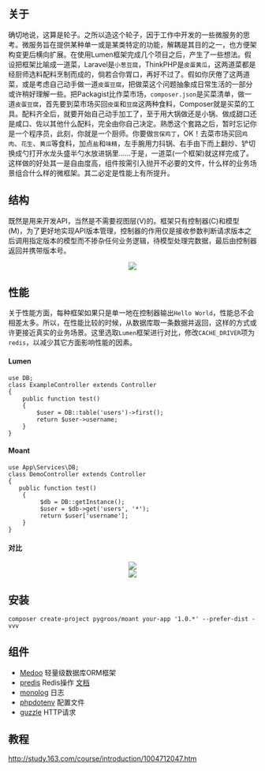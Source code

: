## 关于
确切地说，这算是轮子。之所以造这个轮子，因于工作中开发的一些微服务的思考。微服务旨在提供某种单一或是某类特定的功能，解耦是其目的之一，也方便架构变更后横向扩展。在使用Lumen框架完成几个项目之后，产生了一些想法。假设把框架比喻成一道菜，Laravel是`小葱豆腐`，ThinkPHP是`皮蛋黄瓜`，这两道菜都是经厨师选料配料烹制而成的，倘若合你胃口，再好不过了。假如你厌倦了这两道菜，或是考虑自己动手做一道`皮蛋豆腐`，把做菜这个问题抽象成日常生活的一部分或许稍好理解一些。把Packagist比作菜市场，`composer.json`是买菜清单，做一道`皮蛋豆腐`，首先要到菜市场买回`皮蛋`和`豆腐`这两种食料，Composer就是买菜的工具。配料齐全后，就要开始自己动手加工了，至于用大锅做还是小锅、做成甜口还是咸口、佐以其他什么配料，完全由你自己决定。熟悉这个套路之后，暂时忘记你是一个程序员，此刻，你就是一个厨师。你要做`宫保鸡丁`，OK！去菜市场买回`鸡肉`、`花生`、`黄瓜`等食料，加点`盐`和`味精`，左手腕用力抖锅、右手由下而上翻炒、铲切换成勺打开水龙头盛半勺水放进锅里......于是，一道菜(一个框架)就这样完成了。
这样做的好处其一是自由度高，组件按需引入抛开不必要的文件，什么样的业务场景组合什么样的微框架。其二必定是性能上有所提升。

## 结构
既然是用来开发API，当然是不需要视图层(V)的。框架只有控制器(C)和模型(M)，为了更好地实现API版本管理，控制器的作用仅是接收参数判断请求版本之后调用指定版本的模型而不掺杂任何业务逻辑，待模型处理完数据，最后由控制器返回并携带版本号。

<div align="center">
    <img src="http://p20dw3aw7.bkt.clouddn.com/structure.jpg">
</div>

## 性能
关于性能方面，每种框架如果只是单一地在控制器输出`Hello World`，性能总不会相差太多。所以，在性能比较的时候，从数据库取一条数据并返回，这样的方式或许更接近真实的业务场景。这里选取`Lumen`框架进行对比，修改`CACHE_DRIVER`项为`redis`，以减少其它方面影响性能的因素。
#### Lumen
```
use DB;
class ExampleController extends Controller
{
    public function test()
    {
        $user = DB::table('users')->first();
        return $user->username;
    }
}
```
#### Moant
```
use App\Services\DB;
class DemoController extends Controller
{
   public function test()
	{
		 $db = DB::getInstance();
		 $user = $db->get('users', '*');
		 return $user['username'];
	}
}
```

#### 对比

<div align="center">
    <img src="http://p20dw3aw7.bkt.clouddn.com/lumen.png">
</div>


<div align="center">
    <img src="http://p20dw3aw7.bkt.clouddn.com/moant.png">
</div>

## 安装

```
composer create-project pygroos/moant your-app '1.0.*' --prefer-dist -vvv
```

## 组件
* [Medoo](https://medoo.in/) 轻量级数据库ORM框架
* [predis](https://github.com/nrk/predis/wiki) Redis操作 [文档](http://www.cnblogs.com/ikodota/archive/2012/03/05/php_redis_cn.html)
* [monolog](https://seldaek.github.io/monolog/) 日志
* [phpdotenv](https://github.com/vlucas/phpdotenv/blob/master/README.md) 配置文件
* [guzzle](http://docs.guzzlephp.org/en/stable/overview.html) HTTP请求

## 教程
http://study.163.com/course/introduction/1004712047.htm



